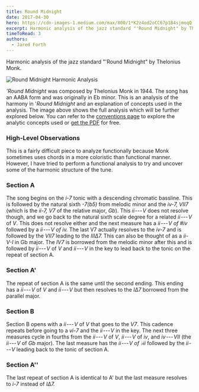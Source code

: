 ```yaml
---
title: Round Midnight
date: 2017-04-30
hero: https://cdn-images-1.medium.com/max/800/1*K2z4od2oCC67p1B4sjmoqQ.png
excerpt: Harmonic analysis of the jazz standard "'Round Midnight" by Thelonius Monk.
timeToRead: 3
authors:
  - Jared Forth
---
```


Harmonic analysis of the jazz standard "'Round Midnight" by Thelonius Monk.

<!--more-->

![Round Midnight Harmonic Analysis](https://cdn-images-1.medium.com/max/800/1*K2z4od2oCC67p1B4sjmoqQ.png)

*'Round Midnight* was composed by Thelonius Monk in 1944. The song has an AABA form and was originally in Eb minor. This is an analysis of the harmony in '*Round Midnight* and an explanation of concepts used in the analysis. The image above shows the full analysis which will be further explored below. You can refer to the [conventions page](https://jazztheory.co/conventions-theory/) to explore the analytic concepts used or [get the PDF](https://jaredforth.gumroad.com/l/round-midnight) for free.

### High-Level Observations

This is a fairly difficult piece to analyze functionally because Monk sometimes uses chords in a more coloristic than functional manner. However, I have tried to perform a functional analysis to try and uncover some of the harmonic structure of the tune. 

### Section A

The song begins on the *i-7* tonic with a descending chromatic bassline. This is followed by the natural sixth *-7(b5)* from melodic minor and the *iv-7, VII7* (which is the *ii-7, V7* of the relative major, *Gb*). This *ii --- V* does not resolve though, and we go back to the natural sixth scale degree for a related *ii --- V* of *V*. This does not resolve either and the next measure has a *ii --- V of #iv* followed by a *ii --- V of iv.* The last V7 actually resolves to the *iv-7* and is followed by the *VII7* leading to the *IIIΔ7.* This can also be thought of as a *ii-V-I* in Gb major. The *IV7* is borrowed from the melodic minor after this and is followed by *ii --- V* of *V* and *ii --- V* in the key to lead back to the tonic on the repeat of section A. 

### Section A'

The repeat of section A is the same until the second ending. This ending has a *ii --- V* of *V* and *ii --- V* but then resolves to the *IΔ7* borrowed from the parallel major. 

### Section B 

Section B opens with a *ii --- V* of *V* that goes to the *V7*. This cadence repeats before going to a *vi-7* and the *ii --- V* in the key. The next three measures cycle in fourths from the *ii --- V* of *V*, *ii --- V* of *iv*, and *iv --- VII* (the *ii --- V* of *Gb* major). The last measure has the *ii --- V of ♭ii* followed by the *ii --- V* leading back to the tonic of section A. 

### Section A''

The last repeat of section A is identical to A' but the last measure resolves to *i-7* instead of *IΔ7.*
